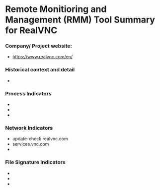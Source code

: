 # Remote Monitioring and Management (RMM) Tool Summary for RealVNC

### Company/ Project website:
- https://www.realvnc.com/en/

### Historical context and detail
- 

### Process Indicators
- 
- 
- 

### Network Indicators
- update-check.realvnc.com
- services.vnc.com
-

### File Signature Indicators
- 
-
-
